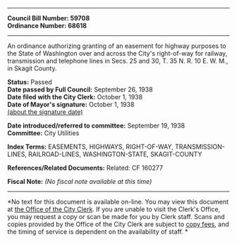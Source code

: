 * * * * *  
  
**Council Bill Number: [](#h0)[](#h2)59708**   
**Ordinance Number: 68618**  
  
* * * * *  
  
An ordinance authorizing granting of an easement for highway purposes to the State of Washington over and across the City's right-of-way for railway, transmission and telephone lines in Secs. 25 and 30, T. 35 N. R. 10 E. W. M., in Skagit County.  
  
**Status:** Passed   
**Date passed by Full Council:** September 26, 1938   
**Date filed with the City Clerk:** October 1, 1938   
**Date of Mayor's signature:** October 1, 1938   
[(about the signature date)](/~public/approvaldate.htm)   
  
  
**Date introduced/referred to committee:** September 19, 1938   
**Committee:** City Utilities   
  
**Index Terms:** EASEMENTS, HIGHWAYS, RIGHT-OF-WAY, TRANSMISSION-LINES, RAILROAD-LINES, WASHINGTON-STATE, SKAGIT-COUNTY  
  
**References/Related Documents:** Related: CF 160277  
  
**Fiscal Note:** *(No fiscal note available at this time)*  
  
* * * * *  
  
*No text for this document is available on-line. You may view this document at [the Office of the City Clerk](http://www.seattle.gov/leg/clerk/contactUs.htm). If you are unable to visit the Clerk's Office, you may request a copy or scan be made for you by Clerk staff. Scans and copies provided by the Office of the City Clerk are subject to [copy fees](http://clerk.seattle.gov/~public/clerkfees.htm), and the timing of service is dependent on the availability of staff. *  
  
  
